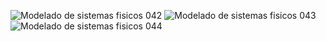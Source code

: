 ![Modelado de sistemas fisicos 042](https://user-images.githubusercontent.com/36342673/130370247-4de7e6a6-80bf-4cf5-98cc-e35043512bc5.jpg)
![Modelado de sistemas fisicos 043](https://user-images.githubusercontent.com/36342673/130370252-37de6e93-225b-46c5-88b7-8ad57c1808ae.jpg)
![Modelado de sistemas fisicos 044](https://user-images.githubusercontent.com/36342673/130370267-d3f53ef6-6091-4e66-960b-b6caf36fe9f9.jpg)
